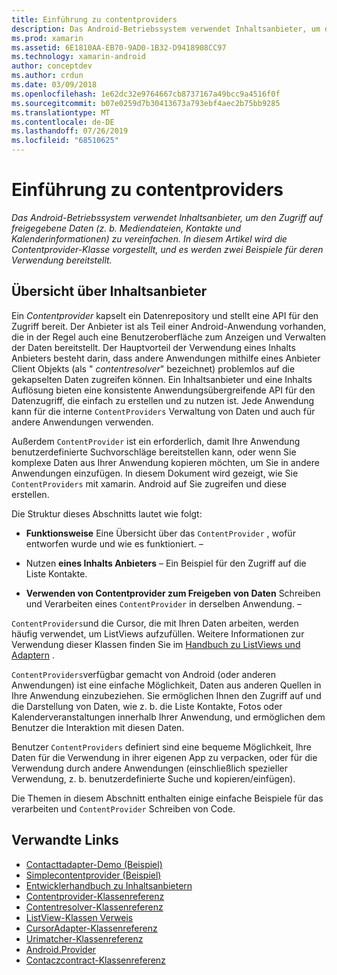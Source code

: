 ```yaml
---
title: Einführung zu contentproviders
description: Das Android-Betriebssystem verwendet Inhaltsanbieter, um den Zugriff auf freigegebene Daten (z. b. Mediendateien, Kontakte und Kalenderinformationen) zu vereinfachen. In diesem Artikel wird die Contentprovider-Klasse vorgestellt, und es werden zwei Beispiele für deren Verwendung bereitstellt.
ms.prod: xamarin
ms.assetid: 6E1810AA-EB70-9AD0-1B32-D9418908CC97
ms.technology: xamarin-android
author: conceptdev
ms.author: crdun
ms.date: 03/09/2018
ms.openlocfilehash: 1e62dc32e9764667cb8737167a49bcc9a4516f0f
ms.sourcegitcommit: b07e0259d7b30413673a793ebf4aec2b75bb9285
ms.translationtype: MT
ms.contentlocale: de-DE
ms.lasthandoff: 07/26/2019
ms.locfileid: "68510625"
---
```

# <a name="intro-to-contentproviders"></a>Einführung zu contentproviders

_Das Android-Betriebssystem verwendet Inhaltsanbieter, um den Zugriff auf freigegebene Daten (z. b. Mediendateien, Kontakte und Kalenderinformationen) zu vereinfachen. In diesem Artikel wird die Contentprovider-Klasse vorgestellt, und es werden zwei Beispiele für deren Verwendung bereitstellt._


## <a name="content-providers-overview"></a>Übersicht über Inhaltsanbieter

Ein *Contentprovider* kapselt ein Datenrepository und stellt eine API für den Zugriff bereit. Der Anbieter ist als Teil einer Android-Anwendung vorhanden, die in der Regel auch eine Benutzeroberfläche zum Anzeigen und Verwalten der Daten bereitstellt. Der Hauptvorteil der Verwendung eines Inhalts Anbieters besteht darin, dass andere Anwendungen mithilfe eines Anbieter Client Objekts (als " *contentresolver*" bezeichnet) problemlos auf die gekapselten Daten zugreifen können. Ein Inhaltsanbieter und eine Inhalts Auflösung bieten eine konsistente Anwendungsübergreifende API für den Datenzugriff, die einfach zu erstellen und zu nutzen ist. Jede Anwendung kann für die interne `ContentProviders` Verwaltung von Daten und auch für andere Anwendungen verwenden.

Außerdem `ContentProvider` ist ein erforderlich, damit Ihre Anwendung benutzerdefinierte Suchvorschläge bereitstellen kann, oder wenn Sie komplexe Daten aus Ihrer Anwendung kopieren möchten, um Sie in andere Anwendungen einzufügen. In diesem Dokument wird gezeigt, wie Sie `ContentProviders` mit xamarin. Android auf Sie zugreifen und diese erstellen.

Die Struktur dieses Abschnitts lautet wie folgt:

- **Funktionsweise** Eine Übersicht über das `ContentProvider` , wofür entworfen wurde und wie es funktioniert. &ndash;

- Nutzen **eines Inhalts Anbieters** &ndash; Ein Beispiel für den Zugriff auf die Liste Kontakte.

- **Verwenden von Contentprovider zum Freigeben von Daten** Schreiben und Verarbeiten eines `ContentProvider` in derselben Anwendung. &ndash;

`ContentProviders`und die Cursor, die mit Ihren Daten arbeiten, werden häufig verwendet, um ListViews aufzufüllen. Weitere Informationen zur Verwendung dieser Klassen finden Sie im [Handbuch zu ListViews und Adaptern](~/android/user-interface/layouts/list-view/index.md) .

`ContentProviders`verfügbar gemacht von Android (oder anderen Anwendungen) ist eine einfache Möglichkeit, Daten aus anderen Quellen in Ihre Anwendung einzubeziehen. Sie ermöglichen Ihnen den Zugriff auf und die Darstellung von Daten, wie z. b. die Liste Kontakte, Fotos oder Kalenderveranstaltungen innerhalb Ihrer Anwendung, und ermöglichen dem Benutzer die Interaktion mit diesen Daten.

Benutzer `ContentProviders` definiert sind eine bequeme Möglichkeit, Ihre Daten für die Verwendung in ihrer eigenen App zu verpacken, oder für die Verwendung durch andere Anwendungen (einschließlich spezieller Verwendung, z. b. benutzerdefinierte Suche und kopieren/einfügen).

Die Themen in diesem Abschnitt enthalten einige einfache Beispiele für das verarbeiten und `ContentProvider` Schreiben von Code.



## <a name="related-links"></a>Verwandte Links

- [Contacttadapter-Demo (Beispiel)](https://developer.xamarin.com/samples/monodroid/PlatformFeatures/ContactsAdapterDemo/)
- [Simplecontentprovider (Beispiel)](https://developer.xamarin.com/samples/monodroid/PlatformFeatures/SimpleContentProvider)
- [Entwicklerhandbuch zu Inhaltsanbietern](https://developer.android.com/guide/topics/providers/content-providers.html)
- [Contentprovider-Klassenreferenz](xref:Android.Content.ContentProvider)
- [Contentresolver-Klassenreferenz](xref:Android.Content.ContentResolver)
- [ListView-Klassen Verweis](xref:Android.Widget.ListView)
- [CursorAdapter-Klassenreferenz](xref:Android.Widget.CursorAdapter)
- [Urimatcher-Klassenreferenz](xref:Android.Content.UriMatcher)
- [Android.Provider](xref:Android.Provider)
- [Contaczcontract-Klassenreferenz](xref:Android.Provider.ContactsContract)
